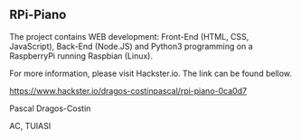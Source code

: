 ## RPi-Piano
The project contains WEB development: Front-End (HTML, CSS, JavaScript), Back-End (Node.JS) and Python3 programming on a RaspberryPi running Raspbian (Linux).

 
For more information, please visit Hackster.io. The link can be found bellow.

https://www.hackster.io/dragos-costinpascal/rpi-piano-0ca0d7

Pascal Dragos-Costin

AC, TUIASI